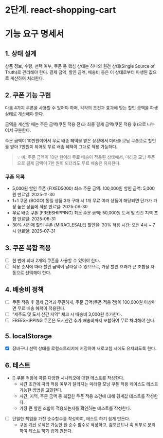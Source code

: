 # 2단계. react-shopping-cart

# 기능 요구 명세서

## 1. 상태 설계

상품 정보, 수량, 선택 여부, 쿠폰 등 핵심 상태는 하나의 원천 상태(Single Source of Truth)로 관리해야 한다.
결제 금액, 할인 금액, 배송비 등은 이 상태로부터 파생된 값으로 계산하여 처리한다.

## 2. 쿠폰 기능 구현

다음 4가지 쿠폰을 사용할 수 있어야 하며, 각각의 조건과 효과에 맞는 할인 금액을 파생 상태로 계산해야 한다.

금액을 계산할 때는 주문 금액(쿠폰 적용 전)과 최종 결제 금액(쿠폰 적용 후)으로 나누어서 구분한다.

주문 금액이 10만원이어서 무료 배송 혜택을 받은 상황에서 미라클 모닝 쿠폰으로 할인을 받아 7만원이 되어도 무료 배송 혜택이 그대로 적용 가능하다.

> 💡 예: 주문 금액이 10만 원이라 무료 배송이 적용된 상태에서,
> 미라클 모닝 쿠폰으로 결제 금액이 7만 원이 되더라도 무료 배송은 유지된다.

### 쿠폰 목록

- 5,000원 할인 쿠폰 (FIXED5000)
  최소 주문 금액: 100,000원
  할인 금액: 5,000원
  만료일: 2025-11-30
- 1+1 쿠폰 (BOGO)
  동일 상품 3개 구매 시 1개 무료
  여러 상품이 해당되면 단가가 가장 높은 상품에 적용
  만료일: 2025-06-30
- 무료 배송 쿠폰 (FREESHIPPING)
  최소 주문 금액: 50,000원
  도서 및 산간 지역 포함
  만료일: 2025-08-31
- 30% 시간제 할인 쿠폰 (MIRACLESALE)
  할인율: 30%
  적용 시간: 오전 4시 ~ 7시
  만료일: 2025-07-31

## 3. 쿠폰 복합 적용

- [ ] 한 번에 최대 2개의 쿠폰을 사용할 수 있어야 한다.
- [ ] 적용 순서에 따라 할인 금액이 달라질 수 있으므로, 가장 할인 효과가 큰 조합을 자동으로 선택해야 한다.

## 4. 배송비 정책

- [ ] 쿠폰 적용 후 결제 금액과 무관하게, 주문 금액(쿠폰 적용 전)이 100,000원 이상이면 무료 배송 혜택이 적용된다.
- [ ] “제주도 및 도서 산간 지역” 체크 시 배송비 3,000원 추가한다.
- [ ] FREESHIPPING 쿠폰은 도서산간 추가 배송비까지 포함하여 무료 처리해야 한다.

## 5. localStorage

- [x] 장바구니 선택 상태를 로컬스토리지에 저장하여 새로고침 시에도 유지되도록 한다.

## 6. 테스트

- [] 쿠폰 적용에 따른 다양한 시나리오에 대한 테스트를 작성한다.
  - 시간 조건에 따라 적용 여부가 달라지는 미라클 모닝 쿠폰 적용 케이스도 테스트 가능한 방법을 고민한다.
  - 시간, 지역, 주문 금액 등 복잡한 쿠폰 적용 조건에 대해 경계값 테스트를 작성한다.
  - 가장 큰 할인 조합이 적용되는지를 확인하는 테스트를 작성한다.
- [ ] 단일한 책임을 가진 순수함수를 작성하여, 테스트 하기 쉽게 만든다.
  - 쿠폰 계산 로직은 가능한 한 순수 함수로 작성하고, 컴포넌트나 훅 외부로 분리하여 테스트 하기 쉽게 만든다.
